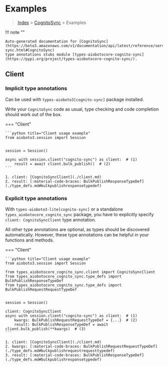 # Examples

> [Index](../README.md) > [CognitoSync](./README.md) > Examples

!!! note ""

    Auto-generated documentation for [CognitoSync](https://boto3.amazonaws.com/v1/documentation/api/latest/reference/services/cognito-sync.html#CognitoSync)
    type annotations stubs module [types-aiobotocore-cognito-sync](https://pypi.org/project/types-aiobotocore-cognito-sync/).

## Client

### Implicit type annotations

Can be used with `types-aioboto3[cognito-sync]` package installed.

Write your `CognitoSync` code as usual,
type checking and code completion should work out of the box.



=== "Client"

    ```python title="Client usage example"
    from aioboto3.session import Session


    session = Session()

    async with session.client("cognito-sync") as client:  # (1)
        result = await client.bulk_publish()  # (2)
    ```

    1. client: [CognitoSyncClient](./client.md)
    2. result: [:material-code-braces: BulkPublishResponseTypeDef](./type_defs.md#bulkpublishresponsetypedef) 






### Explicit type annotations

With `types-aioboto3-lite[cognito-sync]`
or a standalone `types_aiobotocore_cognito_sync` package, you have to explicitly specify
`client: CognitoSyncClient` type annotation.

All other type annotations are optional, as types should be discovered automatically.
However, these type annotations can be helpful in your functions and methods.


=== "Client"

    ```python title="Client usage example"
    from aioboto3.session import Session

    from types_aiobotocore_cognito_sync.client import CognitoSyncClient
    from types_aiobotocore_cognito_sync.type_defs import BulkPublishResponseTypeDef
    from types_aiobotocore_cognito_sync.type_defs import BulkPublishRequestRequestTypeDef


    session = Session()

    client: CognitoSyncClient
    async with session.client("cognito-sync") as client:  # (1)
        kwargs: BulkPublishRequestRequestTypeDef = {...}  # (2)
        result: BulkPublishResponseTypeDef = await client.bulk_publish(**kwargs)  # (3)
    ```

    1. client: [CognitoSyncClient](./client.md)
    2. kwargs: [:material-code-braces: BulkPublishRequestRequestTypeDef](./type_defs.md#bulkpublishrequestrequesttypedef) 
    3. result: [:material-code-braces: BulkPublishResponseTypeDef](./type_defs.md#bulkpublishresponsetypedef) 






